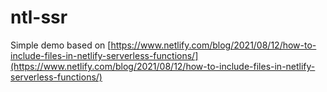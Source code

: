 # ntl-ssr

Simple demo based on [https://www.netlify.com/blog/2021/08/12/how-to-include-files-in-netlify-serverless-functions/](https://www.netlify.com/blog/2021/08/12/how-to-include-files-in-netlify-serverless-functions/)